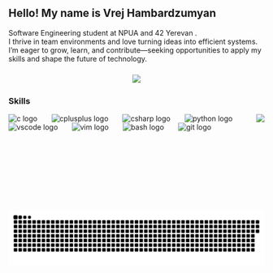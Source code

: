 <h2 align="left">Hello! My name is Vrej Hambardzumyan<br></h2>

 Software Engineering student at NPUA and 42 Yerevan .<br>I thrive in team environments and love turning ideas into efficient systems.<br>I’m eager to grow, learn, and contribute—seeking opportunities to apply my skills and shape the future of technology.

###

<div align="center">
  <img src="https://github-readme-stats.vercel.app/api/top-langs/?username=VrejHambardzumyan&theme=algolia&show_icons=true&hide_border=true&layout=compact" width="300px" />
</div>

<h3>Skills</h3>
<img align="right" height="190" src="https://user-images.githubusercontent.com/74038190/225813708-98b745f2-7d22-48cf-9150-083f1b00d6c9.gif"  />
<div align="left">
  <img src="https://cdn.jsdelivr.net/gh/devicons/devicon/icons/c/c-original.svg" height="40" alt="c logo" />
  <img width="20" />
  <img src="https://cdn.jsdelivr.net/gh/devicons/devicon/icons/cplusplus/cplusplus-original.svg" height="40" alt="cplusplus logo" />
  <img width="20" />
  <img src="https://cdn.jsdelivr.net/gh/devicons/devicon/icons/csharp/csharp-original.svg" height="40" alt="csharp logo" />
  <img width="20" />
  <img src="https://cdn.jsdelivr.net/gh/devicons/devicon/icons/python/python-original.svg" height="40" alt="python logo" />
  <img width="20" />
  <img src="https://cdn.jsdelivr.net/gh/devicons/devicon/icons/vscode/vscode-original.svg" height="40" alt="vscode logo" />
  <img width="20" />
  <img src="https://cdn.jsdelivr.net/gh/devicons/devicon/icons/vim/vim-original.svg" height="40" alt="vim logo" />
  <img width="20" />
  <img src="https://cdn.jsdelivr.net/gh/devicons/devicon/icons/bash/bash-original.svg" height="40" alt="bash logo" />
  <img width="20" />
  <img src="https://cdn.jsdelivr.net/gh/devicons/devicon/icons/git/git-original.svg" height="40" alt="git logo" />
</div>



###
<picture>
  <source media="(prefers-color-scheme: dark)" srcset="https://raw.githubusercontent.com/VrejHambardzumyan/VrejHambardzumyan/output/github-snake-dark.svg" />
  <source media="(prefers-color-scheme: light)" srcset="https://raw.githubusercontent.com/VrejHambardzumyan/VrejHambardzumyan/output/github-snake.svg" />
  <img alt="github-snake" src="https://raw.githubusercontent.com/VrejHambardzumyan/VrejHambardzumyan/output/github-snake.svg" />
</picture>





